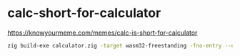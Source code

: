 # calc-short-for-calculator
https://knowyourmeme.com/memes/calc-is-short-for-calculator

```bash
zig build-exe calculator.zig -target wasm32-freestanding -fno-entry --export=init --export=draw --export=handleKeyPress
```

